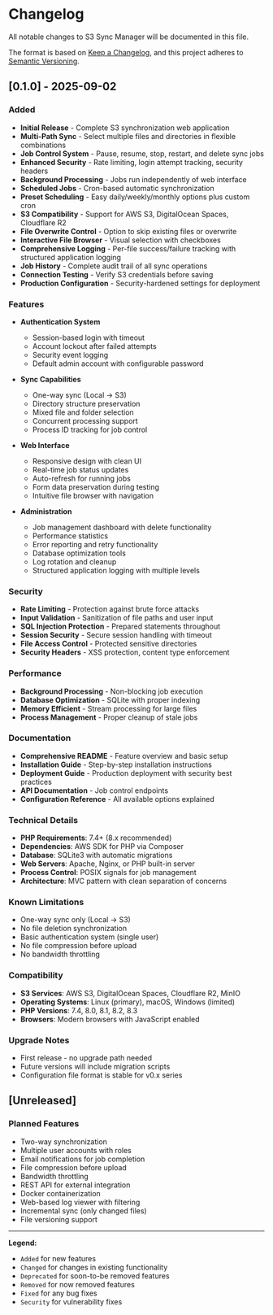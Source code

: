 # Changelog

All notable changes to S3 Sync Manager will be documented in this file.

The format is based on [Keep a Changelog](https://keepachangelog.com/en/1.0.0/),
and this project adheres to [Semantic Versioning](https://semver.org/spec/v2.0.0.html).

## [0.1.0] - 2025-09-02

### Added
- **Initial Release** - Complete S3 synchronization web application
- **Multi-Path Sync** - Select multiple files and directories in flexible combinations
- **Job Control System** - Pause, resume, stop, restart, and delete sync jobs
- **Enhanced Security** - Rate limiting, login attempt tracking, security headers
- **Background Processing** - Jobs run independently of web interface
- **Scheduled Jobs** - Cron-based automatic synchronization
- **Preset Scheduling** - Easy daily/weekly/monthly options plus custom cron
- **S3 Compatibility** - Support for AWS S3, DigitalOcean Spaces, Cloudflare R2
- **File Overwrite Control** - Option to skip existing files or overwrite
- **Interactive File Browser** - Visual selection with checkboxes
- **Comprehensive Logging** - Per-file success/failure tracking with structured application logging
- **Job History** - Complete audit trail of all sync operations
- **Connection Testing** - Verify S3 credentials before saving
- **Production Configuration** - Security-hardened settings for deployment

### Features
- **Authentication System**
  - Session-based login with timeout
  - Account lockout after failed attempts
  - Security event logging
  - Default admin account with configurable password

- **Sync Capabilities**
  - One-way sync (Local → S3)
  - Directory structure preservation
  - Mixed file and folder selection
  - Concurrent processing support
  - Process ID tracking for job control

- **Web Interface**
  - Responsive design with clean UI
  - Real-time job status updates
  - Auto-refresh for running jobs
  - Form data preservation during testing
  - Intuitive file browser with navigation

- **Administration**
  - Job management dashboard with delete functionality
  - Performance statistics
  - Error reporting and retry functionality
  - Database optimization tools
  - Log rotation and cleanup
  - Structured application logging with multiple levels

### Security
- **Rate Limiting** - Protection against brute force attacks
- **Input Validation** - Sanitization of file paths and user input
- **SQL Injection Protection** - Prepared statements throughout
- **Session Security** - Secure session handling with timeout
- **File Access Control** - Protected sensitive directories
- **Security Headers** - XSS protection, content type enforcement

### Performance
- **Background Processing** - Non-blocking job execution
- **Database Optimization** - SQLite with proper indexing
- **Memory Efficient** - Stream processing for large files
- **Process Management** - Proper cleanup of stale jobs

### Documentation
- **Comprehensive README** - Feature overview and basic setup
- **Installation Guide** - Step-by-step installation instructions
- **Deployment Guide** - Production deployment with security best practices
- **API Documentation** - Job control endpoints
- **Configuration Reference** - All available options explained

### Technical Details
- **PHP Requirements**: 7.4+ (8.x recommended)
- **Dependencies**: AWS SDK for PHP via Composer
- **Database**: SQLite3 with automatic migrations
- **Web Servers**: Apache, Nginx, or PHP built-in server
- **Process Control**: POSIX signals for job management
- **Architecture**: MVC pattern with clean separation of concerns

### Known Limitations
- One-way sync only (Local → S3)
- No file deletion synchronization
- Basic authentication system (single user)
- No file compression before upload
- No bandwidth throttling

### Compatibility
- **S3 Services**: AWS S3, DigitalOcean Spaces, Cloudflare R2, MinIO
- **Operating Systems**: Linux (primary), macOS, Windows (limited)
- **PHP Versions**: 7.4, 8.0, 8.1, 8.2, 8.3
- **Browsers**: Modern browsers with JavaScript enabled

### Upgrade Notes
- First release - no upgrade path needed
- Future versions will include migration scripts
- Configuration file format is stable for v0.x series

## [Unreleased]

### Planned Features
- Two-way synchronization
- Multiple user accounts with roles
- Email notifications for job completion
- File compression before upload
- Bandwidth throttling
- REST API for external integration
- Docker containerization
- Web-based log viewer with filtering
- Incremental sync (only changed files)
- File versioning support

---

**Legend:**
- `Added` for new features
- `Changed` for changes in existing functionality
- `Deprecated` for soon-to-be removed features
- `Removed` for now removed features
- `Fixed` for any bug fixes
- `Security` for vulnerability fixes